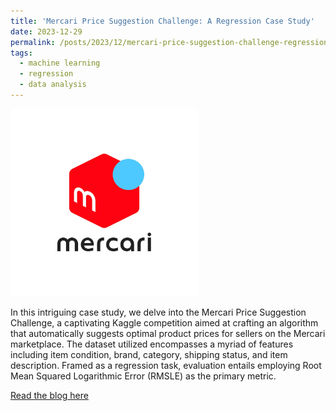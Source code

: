 ```yaml
---
title: 'Mercari Price Suggestion Challenge: A Regression Case Study'
date: 2023-12-29
permalink: /posts/2023/12/mercari-price-suggestion-challenge-regression-case-study/
tags:
  - machine learning
  - regression
  - data analysis
---
```


<img src="/images/1_Gjdvs4y3LYTvan3civDmWw.webp" alt="Image" width="300"/>

In this intriguing case study, we delve into the Mercari Price Suggestion Challenge, a captivating Kaggle competition aimed at crafting an algorithm that automatically suggests optimal product prices for sellers on the Mercari marketplace. The dataset utilized encompasses a myriad of features including item condition, brand, category, shipping status, and item description. Framed as a regression task, evaluation entails employing Root Mean Squared Logarithmic Error (RMSLE) as the primary metric.

[Read the blog here](https://medium.com/@forsomethingnewsid/mercari-price-suggestion-challenge-a-deep-learning-regression-case-study-5353ad1659ab)